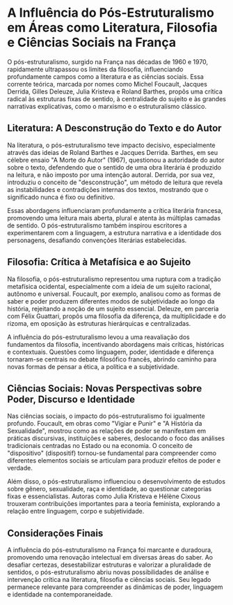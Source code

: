 
# A Influência do Pós-Estruturalismo em Áreas como Literatura, Filosofia e Ciências Sociais na França

O pós-estruturalismo, surgido na França nas décadas de 1960 e 1970, rapidamente ultrapassou os limites da filosofia, influenciando profundamente campos como a literatura e as ciências sociais. Essa corrente teórica, marcada por nomes como Michel Foucault, Jacques Derrida, Gilles Deleuze, Julia Kristeva e Roland Barthes, propôs uma crítica radical às estruturas fixas de sentido, à centralidade do sujeito e às grandes narrativas explicativas, como o marxismo e o estruturalismo clássico.

## Literatura: A Desconstrução do Texto e do Autor

Na literatura, o pós-estruturalismo teve impacto decisivo, especialmente através das ideias de Roland Barthes e Jacques Derrida. Barthes, em seu célebre ensaio "A Morte do Autor" (1967), questionou a autoridade do autor sobre o texto, defendendo que o sentido de uma obra literária é produzido na leitura, e não imposto por uma intenção autoral. Derrida, por sua vez, introduziu o conceito de "desconstrução", um método de leitura que revela as instabilidades e contradições internas dos textos, mostrando que o significado nunca é fixo ou definitivo.

Essas abordagens influenciaram profundamente a crítica literária francesa, promovendo uma leitura mais aberta, plural e atenta às múltiplas camadas de sentido. O pós-estruturalismo também inspirou escritores a experimentarem com a linguagem, a estrutura narrativa e a identidade dos personagens, desafiando convenções literárias estabelecidas.

## Filosofia: Crítica à Metafísica e ao Sujeito

Na filosofia, o pós-estruturalismo representou uma ruptura com a tradição metafísica ocidental, especialmente com a ideia de um sujeito racional, autônomo e universal. Foucault, por exemplo, analisou como as formas de saber e poder produzem diferentes modos de subjetividade ao longo da história, rejeitando a noção de um sujeito essencial. Deleuze, em parceria com Félix Guattari, propôs uma filosofia da diferença, da multiplicidade e do rizoma, em oposição às estruturas hierárquicas e centralizadas.

A influência do pós-estruturalismo levou a uma reavaliação dos fundamentos da filosofia, incentivando abordagens mais críticas, históricas e contextuais. Questões como linguagem, poder, identidade e diferença tornaram-se centrais no debate filosófico francês, abrindo caminho para novas formas de pensar a ética, a política e a subjetividade.

## Ciências Sociais: Novas Perspectivas sobre Poder, Discurso e Identidade

Nas ciências sociais, o impacto do pós-estruturalismo foi igualmente profundo. Foucault, em obras como "Vigiar e Punir" e "A História da Sexualidade", mostrou como as relações de poder se manifestam em práticas discursivas, instituições e saberes, deslocando o foco das análises tradicionais centradas no Estado ou na economia. O conceito de "dispositivo" (dispositif) tornou-se fundamental para compreender como diferentes elementos sociais se articulam para produzir efeitos de poder e verdade.

Além disso, o pós-estruturalismo influenciou o desenvolvimento de estudos sobre gênero, sexualidade, raça e identidade, ao questionar categorias fixas e essencialistas. Autoras como Julia Kristeva e Hélène Cixous trouxeram contribuições importantes para a teoria feminista, explorando a relação entre linguagem, corpo e subjetividade.

## Considerações Finais

A influência do pós-estruturalismo na França foi marcante e duradoura, promovendo uma renovação intelectual em diversas áreas do saber. Ao desafiar certezas, desestabilizar estruturas e valorizar a pluralidade de sentidos, o pós-estruturalismo abriu novas possibilidades de análise e intervenção crítica na literatura, filosofia e ciências sociais. Seu legado permanece relevante para compreender as dinâmicas de poder, linguagem e identidade na contemporaneidade.
```
